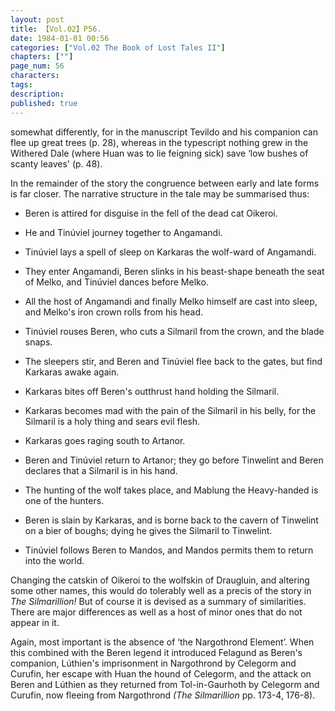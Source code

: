 ```yaml
---
layout: post
title: 【Vol.02】P56.
date: 1984-01-01 00:56
categories: ["Vol.02 The Book of Lost Tales II"]
chapters: [""]
page_num: 56
characters: 
tags: 
description: 
published: true
---
```


<p style="text-indent: 0;">
somewhat differently, for in the manuscript Tevildo and his companion can flee up great trees (p. 28), whereas in the typescript nothing grew in the Withered Dale (where Huan was to lie feigning sick) save ‘low bushes of scanty leaves' (p. 48).
</p>

In the remainder of the story the congruence between early and late forms is far closer. The narrative structure in the tale may be summarised thus:

-   Beren is attired for disguise in the fell of the dead cat Oikeroi.

-   He and Tinúviel journey together to Angamandi.

-   Tinúviel lays a spell of sleep on Karkaras the wolf-ward of Angamandi.

-   They enter Angamandi, Beren slinks in his beast-shape beneath the seat of Melko, and Tinúviel dances before Melko.

-   All the host of Angamandi and finally Melko himself are cast into sleep, and Melko's iron crown rolls from his head.

-   Tinúviel rouses Beren, who cuts a Silmaril from the crown, and the blade snaps.

-   The sleepers stir, and Beren and Tinúviel flee back to the gates, but find Karkaras awake again.

-   Karkaras bites off Beren's outthrust hand holding the Silmaril.

-   Karkaras becomes mad with the pain of the Silmaril in his belly, for the Silmaril is a holy thing and sears evil flesh.

-   Karkaras goes raging south to Artanor.

-   Beren and Tinúviel return to Artanor; they go before Tinwelint and Beren declares that a Silmaril is in his hand.

-   The hunting of the wolf takes place, and Mablung the Heavy-handed is one of the hunters.

-   Beren is slain by Karkaras, and is borne back to the cavern of Tinwelint on a bier of boughs; dying he gives the Silmaril to Tinwelint.

-   Tinúviel follows Beren to Mandos, and Mandos permits them to return into the world.

Changing the catskin of Oikeroi to the wolfskin of Draugluin, and altering some other names, this would do tolerably well as a precis of the story in <I>The Silmarillion!</I> But of course it is devised as a summary of similarities. There are major differences as well as a host of minor ones that do not appear in it.

Again, most important is the absence of ‘the Nargothrond Element’. When this combined with the Beren legend it introduced Felagund as Beren's companion, Lúthien's imprisonment in Nargothrond by Celegorm and Curufin, her escape with Huan the hound of Celegorm, and the attack on Beren and Lúthien as they returned from Tol-in-Gaurhoth by Celegorm and Curufin, now fleeing from Nargothrond <I>(The Silmarillion</I> pp. 173-4, 176-8).

